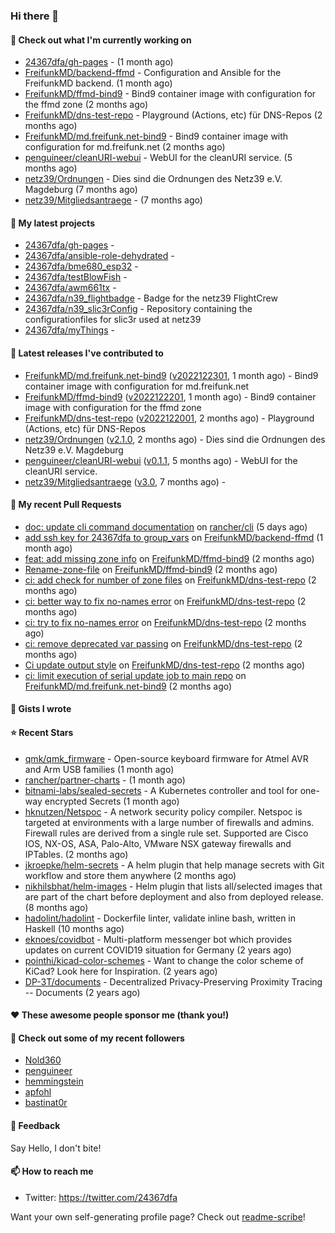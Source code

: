 ### Hi there 👋

#### 👷 Check out what I'm currently working on

- [24367dfa/gh-pages](https://github.com/24367dfa/gh-pages) -  (1 month ago)
- [FreifunkMD/backend-ffmd](https://github.com/FreifunkMD/backend-ffmd) - Configuration and Ansible for the FreifunkMD backend. (1 month ago)
- [FreifunkMD/ffmd-bind9](https://github.com/FreifunkMD/ffmd-bind9) - Bind9 container image with configuration for the ffmd zone (2 months ago)
- [FreifunkMD/dns-test-repo](https://github.com/FreifunkMD/dns-test-repo) - Playground (Actions, etc) für DNS-Repos (2 months ago)
- [FreifunkMD/md.freifunk.net-bind9](https://github.com/FreifunkMD/md.freifunk.net-bind9) - Bind9 container image with configuration for md.freifunk.net (2 months ago)
- [penguineer/cleanURI-webui](https://github.com/penguineer/cleanURI-webui) - WebUI for the cleanURI service. (5 months ago)
- [netz39/Ordnungen](https://github.com/netz39/Ordnungen) - Dies sind die Ordnungen des Netz39 e.V. Magdeburg (7 months ago)
- [netz39/Mitgliedsantraege](https://github.com/netz39/Mitgliedsantraege) -  (7 months ago)

#### 🌱 My latest projects

- [24367dfa/gh-pages](https://github.com/24367dfa/gh-pages) - 
- [24367dfa/ansible-role-dehydrated](https://github.com/24367dfa/ansible-role-dehydrated) - 
- [24367dfa/bme680_esp32](https://github.com/24367dfa/bme680_esp32) - 
- [24367dfa/testBlowFish](https://github.com/24367dfa/testBlowFish) - 
- [24367dfa/awm661tx](https://github.com/24367dfa/awm661tx) - 
- [24367dfa/n39_flightbadge](https://github.com/24367dfa/n39_flightbadge) - Badge for the netz39 FlightCrew
- [24367dfa/n39_slic3rConfig](https://github.com/24367dfa/n39_slic3rConfig) - Repository containing the configurationfiles for slic3r used at netz39
- [24367dfa/myThings](https://github.com/24367dfa/myThings) - 

#### 🔭 Latest releases I've contributed to

- [FreifunkMD/md.freifunk.net-bind9](https://github.com/FreifunkMD/md.freifunk.net-bind9) ([v2022122301](https://github.com/FreifunkMD/md.freifunk.net-bind9/releases/tag/v2022122301), 1 month ago) - Bind9 container image with configuration for md.freifunk.net
- [FreifunkMD/ffmd-bind9](https://github.com/FreifunkMD/ffmd-bind9) ([v2022122201](https://github.com/FreifunkMD/ffmd-bind9/releases/tag/v2022122201), 1 month ago) - Bind9 container image with configuration for the ffmd zone
- [FreifunkMD/dns-test-repo](https://github.com/FreifunkMD/dns-test-repo) ([v2022122001](https://github.com/FreifunkMD/dns-test-repo/releases/tag/v2022122001), 2 months ago) - Playground (Actions, etc) für DNS-Repos
- [netz39/Ordnungen](https://github.com/netz39/Ordnungen) ([v2.1.0](https://github.com/netz39/Ordnungen/releases/tag/v2.1.0), 2 months ago) - Dies sind die Ordnungen des Netz39 e.V. Magdeburg
- [penguineer/cleanURI-webui](https://github.com/penguineer/cleanURI-webui) ([v0.1.1](https://github.com/penguineer/cleanURI-webui/releases/tag/v0.1.1), 5 months ago) - WebUI for the cleanURI service.
- [netz39/Mitgliedsantraege](https://github.com/netz39/Mitgliedsantraege) ([v3.0](https://github.com/netz39/Mitgliedsantraege/releases/tag/v3.0), 7 months ago) - 

#### 🔨 My recent Pull Requests

- [doc: update cli command documentation](https://github.com/rancher/cli/pull/330) on [rancher/cli](https://github.com/rancher/cli) (5 days ago)
- [add ssh key for 24367dfa to group_vars](https://github.com/FreifunkMD/backend-ffmd/pull/43) on [FreifunkMD/backend-ffmd](https://github.com/FreifunkMD/backend-ffmd) (1 month ago)
- [feat: add missing zone info](https://github.com/FreifunkMD/ffmd-bind9/pull/10) on [FreifunkMD/ffmd-bind9](https://github.com/FreifunkMD/ffmd-bind9) (2 months ago)
- [Rename-zone-file](https://github.com/FreifunkMD/ffmd-bind9/pull/9) on [FreifunkMD/ffmd-bind9](https://github.com/FreifunkMD/ffmd-bind9) (2 months ago)
- [ci: add check for number of zone files](https://github.com/FreifunkMD/dns-test-repo/pull/7) on [FreifunkMD/dns-test-repo](https://github.com/FreifunkMD/dns-test-repo) (2 months ago)
- [ci: better way to fix no-names error](https://github.com/FreifunkMD/dns-test-repo/pull/6) on [FreifunkMD/dns-test-repo](https://github.com/FreifunkMD/dns-test-repo) (2 months ago)
- [ci: try to fix no-names error](https://github.com/FreifunkMD/dns-test-repo/pull/5) on [FreifunkMD/dns-test-repo](https://github.com/FreifunkMD/dns-test-repo) (2 months ago)
- [ci: remove deprecated var passing](https://github.com/FreifunkMD/dns-test-repo/pull/4) on [FreifunkMD/dns-test-repo](https://github.com/FreifunkMD/dns-test-repo) (2 months ago)
- [Ci update output style](https://github.com/FreifunkMD/dns-test-repo/pull/3) on [FreifunkMD/dns-test-repo](https://github.com/FreifunkMD/dns-test-repo) (2 months ago)
- [ci: limit execution of serial update job to main repo](https://github.com/FreifunkMD/md.freifunk.net-bind9/pull/19) on [FreifunkMD/md.freifunk.net-bind9](https://github.com/FreifunkMD/md.freifunk.net-bind9) (2 months ago)

#### 📓 Gists I wrote


#### ⭐ Recent Stars

- [qmk/qmk_firmware](https://github.com/qmk/qmk_firmware) - Open-source keyboard firmware for Atmel AVR and Arm USB families (1 month ago)
- [rancher/partner-charts](https://github.com/rancher/partner-charts) -  (1 month ago)
- [bitnami-labs/sealed-secrets](https://github.com/bitnami-labs/sealed-secrets) - A Kubernetes controller and tool for one-way encrypted Secrets (1 month ago)
- [hknutzen/Netspoc](https://github.com/hknutzen/Netspoc) - A network security policy compiler. Netspoc is targeted at environments with a large number of firewalls and admins. Firewall rules are derived from a single rule set. Supported are Cisco IOS, NX-OS, ASA, Palo-Alto, VMware NSX gateway firewalls and IPTables. (2 months ago)
- [jkroepke/helm-secrets](https://github.com/jkroepke/helm-secrets) - A helm plugin that help manage secrets with Git workflow and store them anywhere (2 months ago)
- [nikhilsbhat/helm-images](https://github.com/nikhilsbhat/helm-images) - Helm plugin that lists all/selected images that are part of the chart before deployment and also from deployed release. (8 months ago)
- [hadolint/hadolint](https://github.com/hadolint/hadolint) - Dockerfile linter, validate inline bash, written in Haskell (10 months ago)
- [eknoes/covidbot](https://github.com/eknoes/covidbot) - Multi-platform messenger bot which provides updates on current COVID19 situation for Germany (2 years ago)
- [pointhi/kicad-color-schemes](https://github.com/pointhi/kicad-color-schemes) - Want to change the color scheme of KiCad? Look here for Inspiration. (2 years ago)
- [DP-3T/documents](https://github.com/DP-3T/documents) - Decentralized Privacy-Preserving Proximity Tracing -- Documents (2 years ago)

#### ❤️ These awesome people sponsor me (thank you!)


#### 👯 Check out some of my recent followers

- [Nold360](https://github.com/Nold360)
- [penguineer](https://github.com/penguineer)
- [hemmingstein](https://github.com/hemmingstein)
- [apfohl](https://github.com/apfohl)
- [bastinat0r](https://github.com/bastinat0r)

#### 💬 Feedback

Say Hello, I don't bite!

#### 📫 How to reach me

- Twitter: https://twitter.com/24367dfa

Want your own self-generating profile page? Check out [readme-scribe](https://github.com/muesli/readme-scribe)!